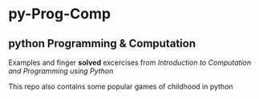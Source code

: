 # py-Prog-Comp
## python Programming & Computation

Examples and finger **solved** excercises from *Introduction to Computation and Programming using Python*

This repo also contains some popular games of childhood in python
